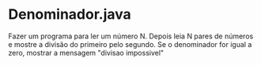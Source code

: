 # Denominador.java

Fazer um programa para ler um número N. Depois leia N pares de números e mostre a divisão do primeiro pelo 
segundo. Se o denominador for igual a zero, mostrar a mensagem "divisao impossivel"
